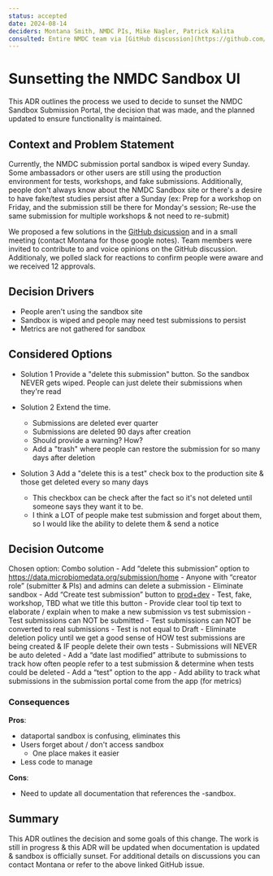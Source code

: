 ```yaml
---
status: accepted
date: 2024-08-14
deciders: Montana Smith, NMDC PIs, Mike Nagler, Patrick Kalita 
consulted: Entire NMDC team via [GitHub discussion](https://github.com/microbiomedata/issues/discussions/743), meetings, and slack were given the oppotrunity to voice opinions
---
```

# Sunsetting the NMDC Sandbox UI

This ADR outlines the process we used to decide to sunset the NMDC Sandbox Submission Portal, the decision that was made, and the planned updated to ensure functionality is maintained. 

## Context and Problem Statement

Currently, the NMDC submission portal sandbox is wiped every Sunday.
Some ambassadors or other users are still using the production environment for tests, workshops, and fake submissions. Additionally, people don't always know about the NMDC Sandbox site or there's a desire to have fake/test studies persist after a Sunday (ex: Prep for a workshop on Friday, and the submission still be there for Monday's session; Re-use the same submission for multiple workshops & not need to re-submit)

We proposed a few solutions in the [GitHub dsicussion](https://github.com/microbiomedata/issues/discussions/743) and in a small meeting (contact Montana for those google notes). Team members were invited to contribute to and voice opinions on the GitHub discussion. Additionaly, we polled slack for reactions to confirm people were aware and we received 12 approvals. 

<!-- This is an optional element. Feel free to remove. -->
## Decision Drivers

* People aren't using the sandbox site 
* Sandbox is wiped and people may need test submissions to persist
* Metrics are not gathered for sandbox

## Considered Options

* Solution 1
Provide a "delete this submission" button. So the sandbox NEVER gets wiped. People can just delete their submissions when they're read

* Solution 2
Extend the time.
    - Submissions are deleted ever quarter
    - Submissions are deleted 90 days after creation
    - Should provide a warning? How?
    - Add a "trash" where people can restore the submission for so many days after deletion

* Solution 3
Add a "delete this is a test" check box to the production site & those get deleted every so many days
    - This checkbox can be check after the fact so it's not deleted until someone says they want it to be.
    - I think a LOT of people make test submission and forget about them, so I would like the ability to delete them & send a notice

## Decision Outcome

Chosen option: Combo solution
    - Add “delete this submission” option to https://data.microbiomedata.org/submission/home
        - Anyone with “creator role” (submitter & PIs) and admins can delete a submission
    - Eliminate sandbox
    - Add “Create test submission” button to [prod+dev](https://data.microbiomedata.org/submission/home)
        - Test, fake, workshop, TBD what we title this button
        - Provide clear tool tip text to elaborate / explain when to make a new submission vs test submission
            - Test submissions can NOT be submitted
            - Test submissions can NOT be converted to real submissions
            - Test is not equal to Draft
    - Eliminate deletion policy until we get a good sense of HOW test submissions are being created & IF people delete their own tests
        - Submissions will NEVER be auto deleted
        - Add a “date last modified” attribute to submissions to track how often people refer to a test submission & determine when tests could be deleted
    - Add a “test” option to the app
    - Add ability to track what submissions in the submission portal come from the app (for metrics)

<!-- This is an optional element. Feel free to remove. -->
### Consequences    

**Pros**:
- dataportal sandbox is confusing, eliminates this
- Users forget about / don't access sandbox
    - One place makes it easier
- Less code to manage

**Cons**:
- Need to update all documentation that references the -sandbox.

## Summary

This ADR outlines the decision and some goals of this change. The work is still in progress & this ADR will be updated when documentation is updated & sandbox is officially sunset. For additional details on discussions you can contact Montana or refer to the above linked GitHub issue. 
